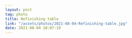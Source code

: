 ```yaml
---
layout: post
tag: photo
title: Refinishing table
link: "/assets/photos/2021-08-04-Refinishing-table.jpg"
date: 2021-08-04 10:07:19
---
```

